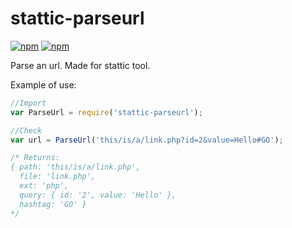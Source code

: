 # stattic-parseurl

[![npm](https://img.shields.io/npm/v/stattic-parseurl.svg?style=flat-square)](https://www.npmjs.com/package/stattic-parseurl)
[![npm](https://img.shields.io/npm/dt/stattic-parseurl.svg?style=flat-square)](https://www.npmjs.com/package/stattic-parseurl)


Parse an url. Made for stattic tool.

Example of use:

```javascript
//Import
var ParseUrl = require('stattic-parseurl');

//Check
var url = ParseUrl('this/is/a/link.php?id=2&value=Hello#GO');

/* Returns:
{ path: 'this/is/a/link.php',
  file: 'link.php',
  ext: 'php',
  query: { id: '2', value: 'Hello' },
  hashtag: 'GO' }
*/
```
